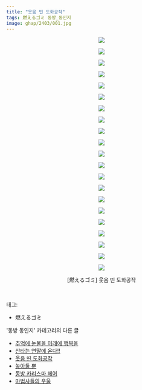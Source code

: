 ```yaml
---
title: "웃음 띤 도화공작"
tags: 燃えるゴミ 동방_동인지
image: ghap/2403/001.jpg
---
```

<div class="article">
<p style="text-align: center; clear: none; float: none;"><img src="{{ site.nasurl }}/ghap/2403/001.jpg"/></p>
<p style="text-align: center; clear: none; float: none;"><img src="{{ site.nasurl }}/ghap/2403/002.jpg"/></p>
<p style="text-align: center; clear: none; float: none;"><img src="{{ site.nasurl }}/ghap/2403/003.jpg"/></p>
<p style="text-align: center; clear: none; float: none;"><img src="{{ site.nasurl }}/ghap/2403/004.jpg"/></p>
<p style="text-align: center; clear: none; float: none;"><img src="{{ site.nasurl }}/ghap/2403/005.jpg"/></p>
<p style="text-align: center; clear: none; float: none;"><img src="{{ site.nasurl }}/ghap/2403/006.jpg"/></p>
<p style="text-align: center; clear: none; float: none;"><img src="{{ site.nasurl }}/ghap/2403/007.jpg"/></p>
<p style="text-align: center; clear: none; float: none;"><img src="{{ site.nasurl }}/ghap/2403/008.jpg"/></p>
<p style="text-align: center; clear: none; float: none;"><img src="{{ site.nasurl }}/ghap/2403/009.jpg"/></p>
<p style="text-align: center; clear: none; float: none;"><img src="{{ site.nasurl }}/ghap/2403/010.jpg"/></p>
<p style="text-align: center; clear: none; float: none;"><img src="{{ site.nasurl }}/ghap/2403/011.jpg"/></p>
<p style="text-align: center; clear: none; float: none;"><img src="{{ site.nasurl }}/ghap/2403/012.jpg"/></p>
<p style="text-align: center; clear: none; float: none;"><img src="{{ site.nasurl }}/ghap/2403/013.jpg"/></p>
<p style="text-align: center; clear: none; float: none;"><img src="{{ site.nasurl }}/ghap/2403/014.jpg"/></p>
<p style="text-align: center; clear: none; float: none;"><img src="{{ site.nasurl }}/ghap/2403/015.jpg"/></p>
<p style="text-align: center; clear: none; float: none;"><img src="{{ site.nasurl }}/ghap/2403/016.jpg"/></p>
<p style="text-align: center; clear: none; float: none;"><img src="{{ site.nasurl }}/ghap/2403/017.jpg"/></p>
<p style="text-align: center; clear: none; float: none;"><img src="{{ site.nasurl }}/ghap/2403/018.jpg"/></p>
<p style="text-align: center; clear: none; float: none;"><img src="{{ site.nasurl }}/ghap/2403/019.jpg"/></p>
<p style="text-align: center; clear: none; float: none;"><img src="{{ site.nasurl }}/ghap/2403/020.jpg"/></p>
<p style="text-align: center; clear: none; float: none;"><img src="{{ site.nasurl }}/ghap/2403/021.jpg"/></p>
<p style="text-align: center; clear: none; float: none;">[燃えるゴミ] 웃음 띤 도화공작</p>
<p><br/></p>
</div><div class="tagTrail">
<p>태그: </p>
<ul>
<li>燃えるゴミ</li>
</ul>
</div><div class="another">
<p>'동방 동인지' 카테고리의 다른 글</p>
<ul>
<li><a href="/2016-09-30-ghap_2406">추억에 눈물을 미래에 행복을</a></li>
<li><a href="/2016-09-30-ghap_2405">산타는 연말에 온다!!</a></li>
<li><a href="/2016-09-30-ghap_2403">웃음 띤 도화공작</a></li>
<li><a href="/2016-09-30-ghap_2402">놓아둘 뿐</a></li>
<li><a href="/2016-09-30-ghap_2401">동방 카리스마 헤어</a></li>
<li><a href="/2016-09-29-ghap_2399">마법사들의 우울</a></li>
</ul>
</div><div class="cb_module cb_fluid">
<div class="cb_wrt cb_profile">
</div><!-- commentList close -->
</div>